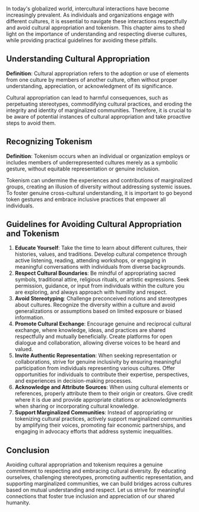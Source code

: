 
In today's globalized world, intercultural interactions have become increasingly prevalent. As individuals and organizations engage with different cultures, it is essential to navigate these interactions respectfully and avoid cultural appropriation and tokenism. This chapter aims to shed light on the importance of understanding and respecting diverse cultures, while providing practical guidelines for avoiding these pitfalls.

## Understanding Cultural Appropriation

**Definition**: Cultural appropriation refers to the adoption or use of elements from one culture by members of another culture, often without proper understanding, appreciation, or acknowledgment of its significance.

Cultural appropriation can lead to harmful consequences, such as perpetuating stereotypes, commodifying cultural practices, and eroding the integrity and identity of marginalized communities. Therefore, it is crucial to be aware of potential instances of cultural appropriation and take proactive steps to avoid them.

## Recognizing Tokenism

**Definition**: Tokenism occurs when an individual or organization employs or includes members of underrepresented cultures merely as a symbolic gesture, without equitable representation or genuine inclusion.

Tokenism can undermine the experiences and contributions of marginalized groups, creating an illusion of diversity without addressing systemic issues. To foster genuine cross-cultural understanding, it is important to go beyond token gestures and embrace inclusive practices that empower all individuals.

## Guidelines for Avoiding Cultural Appropriation and Tokenism

1. **Educate Yourself**: Take the time to learn about different cultures, their histories, values, and traditions. Develop cultural competence through active listening, reading, attending workshops, or engaging in meaningful conversations with individuals from diverse backgrounds.
2. **Respect Cultural Boundaries**: Be mindful of appropriating sacred symbols, traditional attire, religious rituals, or artistic expressions. Seek permission, guidance, or input from individuals within the culture you are exploring, and always approach with humility and respect.
3. **Avoid Stereotyping**: Challenge preconceived notions and stereotypes about cultures. Recognize the diversity within a culture and avoid generalizations or assumptions based on limited exposure or biased information.
4. **Promote Cultural Exchange**: Encourage genuine and reciprocal cultural exchange, where knowledge, ideas, and practices are shared respectfully and mutually beneficially. Create platforms for open dialogue and collaboration, allowing diverse voices to be heard and valued.
5. **Invite Authentic Representation**: When seeking representation or collaborations, strive for genuine inclusivity by ensuring meaningful participation from individuals representing various cultures. Offer opportunities for individuals to contribute their expertise, perspectives, and experiences in decision-making processes.
6. **Acknowledge and Attribute Sources**: When using cultural elements or references, properly attribute them to their origin or creators. Give credit where it is due and provide appropriate citations or acknowledgments when sharing or incorporating cultural knowledge.
7. **Support Marginalized Communities**: Instead of appropriating or tokenizing cultural practices, actively support marginalized communities by amplifying their voices, promoting fair economic partnerships, and engaging in advocacy efforts that address systemic inequalities.

## Conclusion

Avoiding cultural appropriation and tokenism requires a genuine commitment to respecting and embracing cultural diversity. By educating ourselves, challenging stereotypes, promoting authentic representation, and supporting marginalized communities, we can build bridges across cultures based on mutual understanding and respect. Let us strive for meaningful connections that foster true inclusion and appreciation of our shared humanity.
